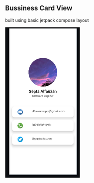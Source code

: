 ## Bussiness Card View

built using basic jetpack compose layout


![App design](/bussiness%20card%20app%20design.png)
